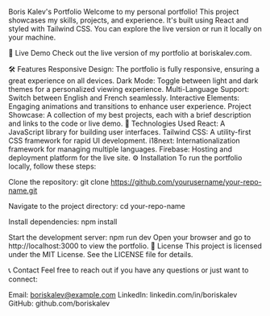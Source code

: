 Boris Kalev's Portfolio
Welcome to my personal portfolio! This project showcases my skills, projects, and experience. It's built using React and styled with Tailwind CSS. You can explore the live version or run it locally on your machine.

🚀 Live Demo
Check out the live version of my portfolio at boriskalev.com.

🛠️ Features
Responsive Design: The portfolio is fully responsive, ensuring a great experience on all devices.
Dark Mode: Toggle between light and dark themes for a personalized viewing experience.
Multi-Language Support: Switch between English and French seamlessly.
Interactive Elements: Engaging animations and transitions to enhance user experience.
Project Showcase: A collection of my best projects, each with a brief description and links to the code or live demo.
🧩 Technologies Used
React: A JavaScript library for building user interfaces.
Tailwind CSS: A utility-first CSS framework for rapid UI development.
i18next: Internationalization framework for managing multiple languages.
Firebase: Hosting and deployment platform for the live site.
⚙️ Installation
To run the portfolio locally, follow these steps:

Clone the repository:
git clone https://github.com/yourusername/your-repo-name.git

Navigate to the project directory:
cd your-repo-name

Install dependencies:
npm install

Start the development server:
npm run dev
Open your browser and go to http://localhost:3000 to view the portfolio.
 
📝 License
This project is licensed under the MIT License. See the LICENSE file for details.

📞 Contact
Feel free to reach out if you have any questions or just want to connect:

Email: boriskalev@example.com
LinkedIn: linkedin.com/in/boriskalev
GitHub: github.com/boriskalev
 
